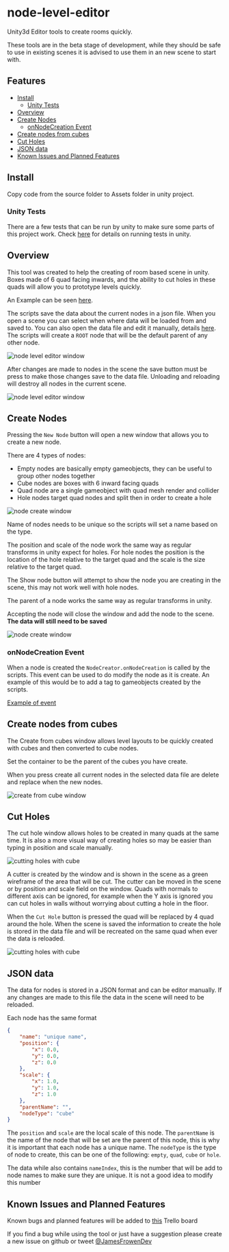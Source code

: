 # node-level-editor

Unity3d Editor tools to create rooms quickly. 

These tools are in the beta stage of development, while they should be safe to use in existing scenes it is advised to use them in an new scene to start with.


## Features

* [Install](#install)
    * [Unity Tests](#test)
* [Overview](#overview)
* [Create Nodes](#create)
    * [onNodeCreation Event](#create_event)
* [Create nodes from cubes](#create_cubes)
* [Cut Holes](#holes)
* [JSON data](#json_data)
* [Known Issues and Planned Features](#known_issues)


## Install <a name="install"></a>

Copy code from the source folder to Assets folder in unity project.


### Unity Tests <a name="test"></a>

There are a few tests that can be run by unity to make sure some parts of this project work. Check [here](https://docs.unity3d.com/Manual/testing-editortestsrunner.html) for details on running tests in unity.


## Overview <a name="overview"></a>

This tool was created to help the creating of room based scene in unity. Boxes made of 6 quad facing inwards, and the ability to cut holes in these quads will allow you to prototype levels quickly. 

An Example can be seen [here](https://pbs.twimg.com/media/DTZ3_ZjXkAAwMoZ.jpg).

The scripts save the data about the current nodes in a json file. When you open a scene you can select when where data will be loaded from and saved to. You can also open the data file and edit it manually, details [here](#json_data). The scripts will create a `ROOT` node that will be the default parent of any other node. 

![node level editor window](./docs/node-level-editor-window.jpg)

After changes are made to nodes in the scene the save button must be press to make those changes save to the data file. Unloading and reloading will destroy all nodes in the current scene.

![node level editor window](./docs/node-level-editor-window-loaded.jpg)


## Create Nodes <a name="create"></a>

Pressing the `New Node` button will open a new window that allows you to create a new node.

There are 4 types of nodes:
* Empty nodes are basically empty gameobjects, they can be useful to group other nodes together
* Cube nodes are boxes with 6 inward facing quads
* Quad node are a single gameobject with quad mesh render and collider
* Hole nodes target quad nodes and split then in order to create a hole

![node create window](./docs/node-create-window-types.jpg)

Name of nodes needs to be unique so the scripts will set a name based on the type.

The position and scale of the node work the same way as regular transforms in unity expect for holes. For hole nodes the position is the location of the hole relative to the target quad and the scale is the size relative to the target quad.

The Show node button will attempt to show the node you are creating in the scene, this may not work well with hole nodes.

The parent of a node works the same way as regular transforms in unity.

Accepting the node will close the window and add the node to the scene. **The data will still need to be saved**

![node create window](./docs/node-create-window.jpg)


### onNodeCreation Event <a name="create_event"></a>

When a node is created the `NodeCreator.onNodeCreation` is called by the scripts. This event can be used to do modify the node as it is create. An example of this would be to add a tag to gameobjects created by the scripts.

[Example of event](https://github.com/James-Frowen/node-level-editor/blob/master/EventExamples/NodeLevelEditorEvents.cs)


## Create nodes from cubes <a name="create_cubes"></a>

The Create from cubes window allows level layouts to be quickly created with cubes and then converted to cube nodes.

Set the container to be the parent of the cubes you have create.

When you press create all current nodes in the selected data file are delete and replace when the new nodes.

![create from cube window](create-from-cube-window.jpg)


## Cut Holes <a name="holes"></a>

The cut hole window allows holes to be created in many quads at the same time. It is also a more visual way of creating holes so may be easier than typing in position and scale manually.

![cutting holes with cube](./docs/cutting-holes.gif)

A cutter is created by the window and is shown in the scene as a green wireframe of the area that will be cut. The cutter can be moved in the scene or by position and scale field on the window. Quads with normals to different axis can be ignored, for example when the Y axis is ignored you can cut holes in walls without worrying about cutting a hole in the floor.

When the `Cut Hole` button is pressed the quad will be replaced by 4 quad around the hole. When the scene is saved the information to create the hole is stored in the data file and will be recreated on the same quad when ever the data is reloaded.

![cutting holes with cube](./docs/hole-cutter-window.jpg)


## JSON data <a name="json_data"></a>

The data for nodes is stored in a JSON format and can be editor manually. If any changes are made to this file the data in the scene will need to be reloaded.

Each node has the same format
```json
{
    "name": "unique name",
    "position": {
        "x": 0.0,
        "y": 0.0,
        "z": 0.0
    },
    "scale": {
        "x": 1.0,
        "y": 1.0,
        "z": 1.0
    },
    "parentName": "",
    "nodeType": "cube"
}
```

The `position` and `scale` are the local scale of this node. The `parentName` is the name of the node that will be set are the parent of this node, this is why it is important that each node has a unique name. The `nodeType` is the type of node to create, this can be one of the following: `empty`, `quad`, `cube` or `hole`.

The data while also contains `nameIndex`, this is the number that will be add to node names to make sure they are unique. It is not a good idea to modify this number


## Known Issues and Planned Features <a name="known_issues"></a>

Known bugs and planned features will be added to [this](https://trello.com/b/juzrW6Ba/node-level-editor) Trello board

If you find a bug while using the tool or just have a suggestion please create a new issue on github or tweet [@JamesFrowenDev](https://twitter.com/JamesFrowenDev) 

